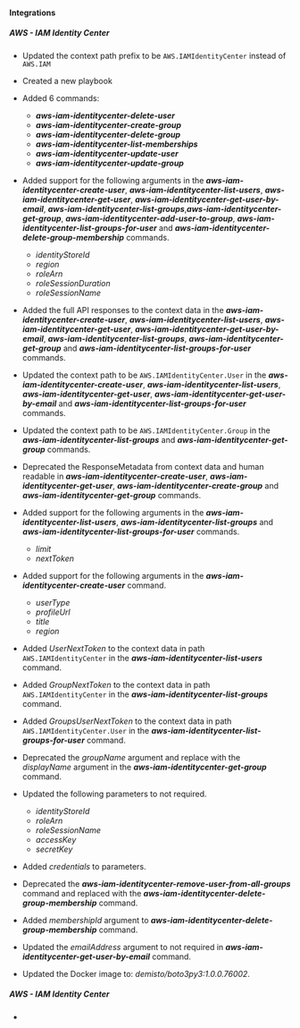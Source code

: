 
#### Integrations

##### AWS - IAM Identity Center

- Updated the context path prefix to be `AWS.IAMIdentityCenter` instead of `AWS.IAM`
- Created a new playbook
- Added 6 commands:
    - ***aws-iam-identitycenter-delete-user***
    - ***aws-iam-identitycenter-create-group***
    - ***aws-iam-identitycenter-delete-group***
    - ***aws-iam-identitycenter-list-memberships***
    - ***aws-iam-identitycenter-update-user***
    - ***aws-iam-identitycenter-update-group***
- Added support for the following arguments in the ***aws-iam-identitycenter-create-user***, ***aws-iam-identitycenter-list-users***, ***aws-iam-identitycenter-get-user***, ***aws-iam-identitycenter-get-user-by-email***, ***aws-iam-identitycenter-list-groups***,***aws-iam-identitycenter-get-group***, ***aws-iam-identitycenter-add-user-to-group***, ***aws-iam-identitycenter-list-groups-for-user*** and ***aws-iam-identitycenter-delete-group-membership*** commands.
    - *identityStoreId*
    - *region*
    - *roleArn*
    - *roleSessionDuration*
    - *roleSessionName*
- Added the full API responses to the context data in the ***aws-iam-identitycenter-create-user***, ***aws-iam-identitycenter-list-users***,  ***aws-iam-identitycenter-get-user***, ***aws-iam-identitycenter-get-user-by-email***, ***aws-iam-identitycenter-list-groups***, ***aws-iam-identitycenter-get-group*** and ***aws-iam-identitycenter-list-groups-for-user*** commands.
- Updated the context path to be `AWS.IAMIdentityCenter.User` in the ***aws-iam-identitycenter-create-user***, ***aws-iam-identitycenter-list-users***,  ***aws-iam-identitycenter-get-user***, ***aws-iam-identitycenter-get-user-by-email*** and ***aws-iam-identitycenter-list-groups-for-user*** commands.
- Updated the context path to be `AWS.IAMIdentityCenter.Group` in the ***aws-iam-identitycenter-list-groups*** and ***aws-iam-identitycenter-get-group*** commands.
- Deprecated the ResponseMetadata from context data and human readable in ***aws-iam-identitycenter-create-user***, ***aws-iam-identitycenter-get-user***, ***aws-iam-identitycenter-create-group*** and ***aws-iam-identitycenter-get-group*** commands.
- Added support for the following arguments in the ***aws-iam-identitycenter-list-users***, ***aws-iam-identitycenter-list-groups*** and ***aws-iam-identitycenter-list-groups-for-user*** commands.
    - *limit*
    - *nextToken*
- Added support for the following arguments in the ***aws-iam-identitycenter-create-user*** command.
    - *userType*
    - *profileUrl*
    - *title*
    - *region*
- Added *UserNextToken* to the context data in path `AWS.IAMIdentityCenter` in the ***aws-iam-identitycenter-list-users*** command.
- Added *GroupNextToken* to the context data in path `AWS.IAMIdentityCenter` in the ***aws-iam-identitycenter-list-groups*** command.
- Added *GroupsUserNextToken* to the context data in path `AWS.IAMIdentityCenter.User` in the ***aws-iam-identitycenter-list-groups-for-user*** command.
- Deprecated the *groupName* argument and replace with the *displayName* argument in the ***aws-iam-identitycenter-get-group*** command.
- Updated the following parameters to not required.
    - *identityStoreId*
    - *roleArn*
    - *roleSessionName*
    - *accessKey*
    - *secretKey*
- Added *credentials* to parameters.
- Deprecated the ***aws-iam-identitycenter-remove-user-from-all-groups*** command and replaced with the ***aws-iam-identitycenter-delete-group-membership*** command.
- Added *membershipId* argument to ***aws-iam-identitycenter-delete-group-membership*** command.
- Updated the *emailAddress* argument to not required in ***aws-iam-identitycenter-get-user-by-email*** command.







- Updated the Docker image to: *demisto/boto3py3:1.0.0.76002*.

##### AWS - IAM Identity Center

- 

